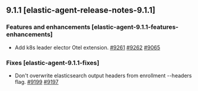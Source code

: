 ## 9.1.1 [elastic-agent-release-notes-9.1.1]


### Features and enhancements [elastic-agent-9.1.1-features-enhancements]

* Add k8s leader elector Otel extension. [#9261](https://github.com/elastic/elastic-agent/pull/9261) [#9262](https://github.com/elastic/elastic-agent/pull/9262) [#9065](https://github.com/elastic/elastic-agent/pull/9065) 


### Fixes [elastic-agent-9.1.1-fixes]

* Don&#39;t overwrite elasticsearch output headers from enrollment --headers flag. [#9199](https://github.com/elastic/elastic-agent/pull/9199) [#9197](https://github.com/elastic/elastic-agent/issues/9197)

